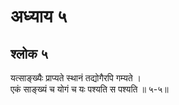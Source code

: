 # अध्याय ५

## श्लोक ५

यत्साङ्ख्यैः प्राप्यते स्थानं तद्योगैरपि गम्यते ।<br>एकं साङ्ख्यं च योगं च यः पश्यति स पश्यति ॥ ५-५॥<br><br>

